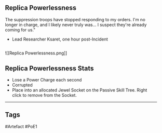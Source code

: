 ## Replica Powerlessness
The suppression troops have stopped responding to my orders. I'm no longer in charge, and I likely never truly was... I suspect they're already coming for us."
- Lead Researcher Ksaret, one hour post-Incident
##
![[Replica Powerlessness.png]]
## Replica Powerlessness Stats
- Lose a Power Charge each second
- Corrupted
- Place into an allocated Jewel Socket on the Passive Skill Tree. Right click to remove from the Socket.


---
## Tags
#Artefact
#PoE1